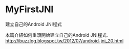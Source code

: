 MyFirstJNI
==========

建立自己的Android JNI程式

本篇介紹如何重頭開始建立自己的Android JNI程式.
http://ibuzzlog.blogspot.tw/2012/07/android-jni_20.html
